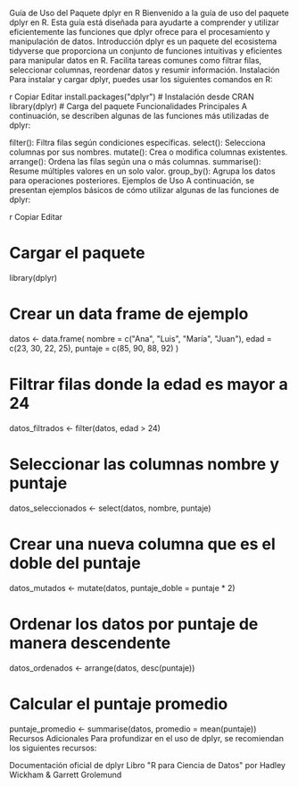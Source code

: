 Guía de Uso del Paquete dplyr en R
Bienvenido a la guía de uso del paquete dplyr en R. Esta guía está diseñada para ayudarte a comprender y utilizar eficientemente las funciones que dplyr ofrece para el procesamiento y manipulación de datos.
Introducción
dplyr es un paquete del ecosistema tidyverse que proporciona un conjunto de funciones intuitivas y eficientes para manipular datos en R. Facilita tareas comunes como filtrar filas, seleccionar columnas, reordenar datos y resumir información.
Instalación
Para instalar y cargar dplyr, puedes usar los siguientes comandos en R:

r
Copiar
Editar
install.packages("dplyr")  # Instalación desde CRAN
library(dplyr)             # Carga del paquete
Funcionalidades Principales
A continuación, se describen algunas de las funciones más utilizadas de dplyr:

filter(): Filtra filas según condiciones específicas.
select(): Selecciona columnas por sus nombres.
mutate(): Crea o modifica columnas existentes.
arrange(): Ordena las filas según una o más columnas.
summarise(): Resume múltiples valores en un solo valor.
group_by(): Agrupa los datos para operaciones posteriores.
Ejemplos de Uso
A continuación, se presentan ejemplos básicos de cómo utilizar algunas de las funciones de dplyr:

r
Copiar
Editar
# Cargar el paquete
library(dplyr)

# Crear un data frame de ejemplo
datos <- data.frame(
  nombre = c("Ana", "Luis", "María", "Juan"),
  edad = c(23, 30, 22, 25),
  puntaje = c(85, 90, 88, 92)
)

# Filtrar filas donde la edad es mayor a 24
datos_filtrados <- filter(datos, edad > 24)

# Seleccionar las columnas nombre y puntaje
datos_seleccionados <- select(datos, nombre, puntaje)

# Crear una nueva columna que es el doble del puntaje
datos_mutados <- mutate(datos, puntaje_doble = puntaje * 2)

# Ordenar los datos por puntaje de manera descendente
datos_ordenados <- arrange(datos, desc(puntaje))

# Calcular el puntaje promedio
puntaje_promedio <- summarise(datos, promedio = mean(puntaje))
Recursos Adicionales
Para profundizar en el uso de dplyr, se recomiendan los siguientes recursos:

Documentación oficial de dplyr
Libro "R para Ciencia de Datos" por Hadley Wickham & Garrett Grolemund
